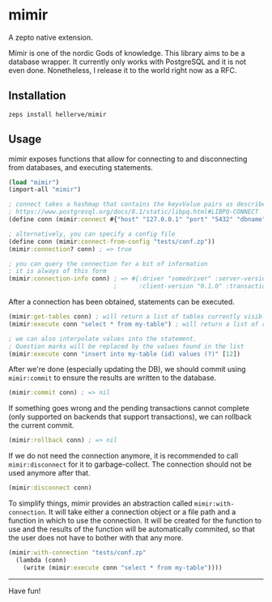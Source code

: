 # mimir

A zepto native extension.

Mímir is one of the nordic Gods of knowledge. This library aims
to be a database wrapper. It currently only works with PostgreSQL
and it is not even done. Nonetheless, I release it to the world
right now as a RFC.

## Installation

```
zeps install hellerve/mimir
```

## Usage

mimir exposes functions that allow for connecting to and disconnecting
from databases, and executing statements.

```clojure
(load "mimir")
(import-all "mimir")

; connect takes a hashmap that contains the keyvValue pairs as described in
; https://www.postgresql.org/docs/8.1/static/libpq.html#LIBPQ-CONNECT
(define conn (mimir:connect #{"host" "127.0.0.1" "port" "5432" "dbname" "mydb"}))

; alternatively, you can specify a config file
(define conn (mimir:connect-from-config "tests/conf.zp"))
(mimir:connection? conn) ; => true

; you can query the connection for a bit of information
; it is always of this form
(mimir:connection-info conn) ; => #{:driver "somedriver" :server-version "0.1.0"
                             ;      :client-version "0.1.0" :transaction-support #t}
```

After a connection has been obtained, statements can be executed.

```clojure
(mimir:get-tables conn) ; will return a list of tables currently visible
(mimir:execute conn "select * from my-table") ; will return a list of rows

; we can also interpolate values into the statement.
; Question marks will be replaced by the values found in the list
(mimir:execute conn "insert into my-table (id) values (?)" [12])
```

After we're done (especially updating the DB), we should commit using
`mimir:commit` to ensure the results are written to the database.

```clojure
(mimir:commit conn) ; => nil
```

If something goes wrong and the pending transactions cannot complete
(only supported on backends that support transactions), we can rollback
the current commit.

```clojure
(mimir:rollback conn) ; => nil
```

If we do not need the connection anymore, it is recommended to call
`mimir:disconnect` for it to garbage-collect. The connection should
not be used anymore after that.

```clojure
(mimir:disconnect conn)
```

To simplify things, mimir provides an abstraction called `mimir:with-connection`.
It will take either a connection object or a file path and a function in which
to use the connection. It will be created for the function to use and the results
of the function will be automatically commited, so that the user does not have to
bother with that any more.

```clojure
(mimir:with-connection "tests/conf.zp"
  (lambda (conn)
    (write (mimir:execute conn "select * from my-table"))))
```

<hr/>
Have fun!
